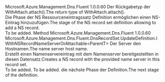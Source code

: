 <Type Name="IWithNSRecordNameServer&lt;ParentT&gt;" FullName="Microsoft.Azure.Management.Dns.Fluent.DnsRecordSet.UpdateDefinition.IWithNSRecordNameServer&lt;ParentT&gt;">
  <TypeSignature Language="C#" Value="public interface IWithNSRecordNameServer&lt;ParentT&gt;" />
  <TypeSignature Language="ILAsm" Value=".class public interface auto ansi abstract IWithNSRecordNameServer`1&lt;ParentT&gt;" />
  <TypeSignature Language="DocId" Value="T:Microsoft.Azure.Management.Dns.Fluent.DnsRecordSet.UpdateDefinition.IWithNSRecordNameServer`1" />
  <TypeSignature Language="VB.NET" Value="Public Interface IWithNSRecordNameServer(Of ParentT)" />
  <TypeSignature Language="F#" Value="type IWithNSRecordNameServer&lt;'ParentT&gt; = interface" />
  <AssemblyInfo>
    <AssemblyName>Microsoft.Azure.Management.Dns.Fluent</AssemblyName>
    <AssemblyVersion>1.0.0.60</AssemblyVersion>
  </AssemblyInfo>
  <TypeParameters>
    <TypeParameter Name="ParentT" />
  </TypeParameters>
  <Interfaces />
  <Docs>
    <typeparam name="ParentT"><span data-ttu-id="520ed-101">Der Rückgabetyp der WithAttach.attach().</span><span class="sxs-lookup"><span data-stu-id="520ed-101">The return type of  WithAttach.attach().</span></span></typeparam>
    <summary>
            <span data-ttu-id="520ed-102">Die Phase der NS Ressourceneintragssatz Definition ermöglichen einen NS-Eintrag hinzuzufügen.</span><span class="sxs-lookup"><span data-stu-id="520ed-102">The stage of the NS record set definition allowing to add a NS record.</span></span>
            </summary>
    <remarks>To be added.</remarks>
  </Docs>
  <Members>
    <Member MemberName="WithNameServer">
      <MemberSignature Language="C#" Value="public Microsoft.Azure.Management.Dns.Fluent.DnsRecordSet.UpdateDefinition.IWithNSRecordNameServerOrAttachable&lt;ParentT&gt; WithNameServer (string nameServerHostName);" />
      <MemberSignature Language="ILAsm" Value=".method public hidebysig newslot virtual instance class Microsoft.Azure.Management.Dns.Fluent.DnsRecordSet.UpdateDefinition.IWithNSRecordNameServerOrAttachable`1&lt;!ParentT&gt; WithNameServer(string nameServerHostName) cil managed" />
      <MemberSignature Language="DocId" Value="M:Microsoft.Azure.Management.Dns.Fluent.DnsRecordSet.UpdateDefinition.IWithNSRecordNameServer`1.WithNameServer(System.String)" />
      <MemberSignature Language="VB.NET" Value="Public Function WithNameServer (nameServerHostName As String) As IWithNSRecordNameServerOrAttachable(Of ParentT)" />
      <MemberSignature Language="F#" Value="abstract member WithNameServer : string -&gt; Microsoft.Azure.Management.Dns.Fluent.DnsRecordSet.UpdateDefinition.IWithNSRecordNameServerOrAttachable&lt;'ParentT&gt;" Usage="iWithNSRecordNameServer.WithNameServer nameServerHostName" />
      <MemberType>Method</MemberType>
      <AssemblyInfo>
        <AssemblyName>Microsoft.Azure.Management.Dns.Fluent</AssemblyName>
        <AssemblyVersion>1.0.0.60</AssemblyVersion>
      </AssemblyInfo>
      <ReturnValue>
        <ReturnType>Microsoft.Azure.Management.Dns.Fluent.DnsRecordSet.UpdateDefinition.IWithNSRecordNameServerOrAttachable&lt;ParentT&gt;</ReturnType>
      </ReturnValue>
      <Parameters>
        <Parameter Name="nameServerHostName" Type="System.String" />
      </Parameters>
      <Docs>
        <param name="nameServerHostName"><span data-ttu-id="520ed-103">Der Server den Hostnamen.</span><span class="sxs-lookup"><span data-stu-id="520ed-103">The name server host name.</span></span></param>
        <summary>
            <span data-ttu-id="520ed-104">Erstellt einen Namenservereintrag mit dem Namenserver bereitgestellten in diesen Datensatz.</span><span class="sxs-lookup"><span data-stu-id="520ed-104">Creates a NS record with the provided name server in this record set.</span></span>
            </summary>
        <returns>To be added.</returns>
        <remarks>To be added.</remarks>
        <return><span data-ttu-id="520ed-105">die nächste Phase der Definition.</span><span class="sxs-lookup"><span data-stu-id="520ed-105">The next stage of the definition.</span></span></return>
      </Docs>
    </Member>
  </Members>
</Type>